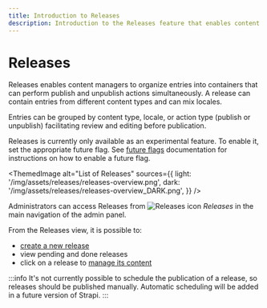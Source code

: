```yaml
---
title: Introduction to Releases
description: Introduction to the Releases feature that enables content managers to organize entries to publish/unpublish simultaneously
---
```


# Releases <EnterpriseBadge /> <CloudTeamBadge/> <FutureBadge /> <BetaBadge/>

Releases enables content managers to organize entries into containers that can perform publish and unpublish actions simultaneously. A release can contain entries from different content types and can mix locales.

Entries can be grouped by content type, locale, or action type (publish or unpublish) facilitating review and editing before publication.

Releases is currently only available as an experimental feature. To enable it, set the appropriate future flag. See <a href="/dev-docs/configurations/features">future flags</a> documentation for instructions on how to enable a future flag.

<ThemedImage
  alt="List of Releases"
  sources={{
    light: '/img/assets/releases/releases-overview.png',
    dark: '/img/assets/releases/releases-overview_DARK.png',
  }}
/>

<!-- TODO: update Releases icon with the neutral version -->
Administrators can access Releases from ![Releases icon](/img/assets/icons/releases.svg) _Releases_ in the main navigation of the admin panel.

From the Releases view, it is possible to:

<!-- TODO: add numbers to reflect screenshot -->
- [create a new release](/user-docs/releases/creating-a-release)
- view pending and done releases
- click on a release to [manage its content](/user-docs/releases/managing-a-release)

:::info
It's not currently possible to schedule the publication of a release, so releases should be published manually. Automatic scheduling will be added in a future version of Strapi.
:::
